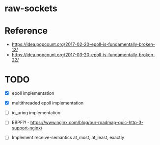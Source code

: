 # raw-sockets

# Reference
- https://idea.popcount.org/2017-02-20-epoll-is-fundamentally-broken-12/
- https://idea.popcount.org/2017-03-20-epoll-is-fundamentally-broken-22/

# TODO
- [x] epoll implementation
- [x] multithreaded epoll implementation
- [ ] io_uring implementation
- [ ] EBPF?! - https://www.nginx.com/blog/our-roadmap-quic-http-3-support-nginx/

- [ ] Implement receive-semantics at_most, at_least, exactly
